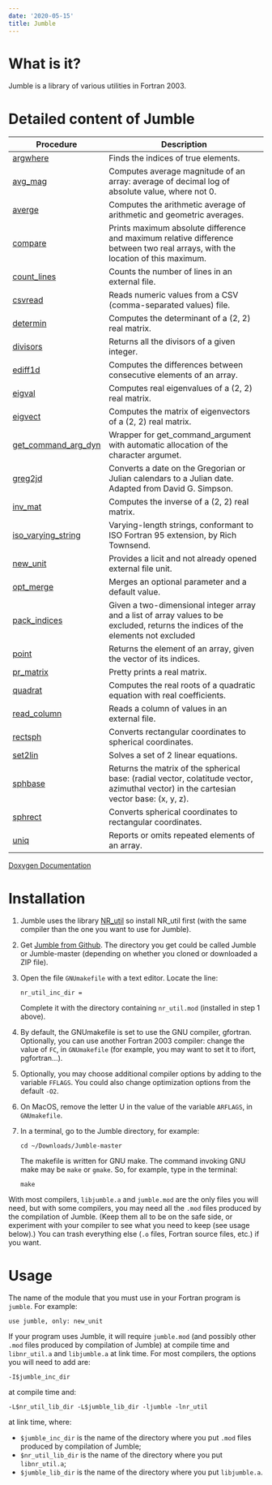 ```yaml
---
date: '2020-05-15'
title: Jumble
---
```


What is it?
===========

Jumble is a library of various utilities in Fortran 2003.

Detailed content of Jumble
==========================

Procedure | Description
--------- | ----------
[argwhere](Doxygen_Jumble/html/argwhere_8f90_source.html) | Finds the indices of true elements.
[avg\_mag](Doxygen_Jumble/html/avg__mag_8f90_source.html) | Computes average magnitude of an array: average of decimal log of absolute value, where not 0.
[averge](Doxygen_Jumble/html/averge_8f90_source.html) | Computes the arithmetic average of arithmetic and geometric averages.
[compare](Doxygen_Jumble/html/compare_8f90_source.html) | Prints maximum absolute difference and maximum relative difference between two real arrays, with the location of this maximum.
[count\_lines](Doxygen_Jumble/html/count__lines_8f90_source.html) | Counts the number of lines in an external file.
[csvread](Doxygen_Jumble/html/csvread_8f90_source.html) | Reads numeric values from a CSV (comma-separated values) file.
[determin](Doxygen_Jumble/html/determin_8f90_source.html) | Computes the determinant of a (2, 2) real matrix.
[divisors](Doxygen_Jumble/html/divisors_8f90_source.html) | Returns all the divisors of a given integer.
[ediff1d](Doxygen_Jumble/html/ediff1d_8f90_source.html) | Computes the differences between consecutive elements of an array.
[eigval](Doxygen_Jumble/html/eigval_8f90_source.html) | Computes real eigenvalues of a (2, 2) real matrix.
[eigvect](Doxygen_Jumble/html/eigvect_8f90_source.html) | Computes the matrix of eigenvectors of a (2, 2) real matrix.
[get\_command\_arg\_dyn](Doxygen_Jumble/html/get__command__arg__dyn_8f90_source.html) | Wrapper for get\_command\_argument with automatic allocation of the character argumet.
[greg2jd](Doxygen_Jumble/html/greg2jd_8f90_source.html) | Converts a date on the Gregorian or Julian calendars to a Julian date. Adapted from David G. Simpson.
[inv\_mat](Doxygen_Jumble/html/inv__mat_8f90_source.html) | Computes the inverse of a (2, 2) real matrix.
[iso\_varying\_string](Doxygen_Jumble/html/iso__varying__string_8f90_source.html) | Varying-length strings, conformant to ISO Fortran 95 extension, by Rich Townsend.
[new\_unit](Doxygen_Jumble/html/new__unit_8f90_source.html) | Provides a licit and not already opened external file unit.
[opt\_merge](Doxygen_Jumble/html/opt__merge_8f90_source.html) | Merges an optional parameter and a default value.
[pack\_indices](Doxygen_Jumble/html/pack__indices_8f90_source.html) | Given a two-dimensional integer array and a list of array values to be excluded, returns the indices of the elements not excluded
[point](Doxygen_Jumble/html/point_8f90_source.html) | Returns the element of an array, given the vector of its indices.
[pr\_matrix](Doxygen_Jumble/html/pr__matrix_8f90_source.html) | Pretty prints a real matrix.
[quadrat](Doxygen_Jumble/html/quadrat_8f90_source.html) | Computes the real roots of a quadratic equation with real coefficients.
[read\_column](Doxygen_Jumble/html/read__column_8f90_source.html) | Reads a column of values in an external file.
[rectsph](Doxygen_Jumble/html/spherical_8f90_source.html) | Converts rectangular coordinates to spherical coordinates.
[set2lin](Doxygen_Jumble/html/set2lin_8f90_source.html) | Solves a set of 2 linear equations.
[sphbase](Doxygen_Jumble/html/spherical_8f90_source.html) | Returns the matrix of the spherical base: (radial vector, colatitude vector, azimuthal vector) in the cartesian vector base: (x, y, z).
[sphrect](Doxygen_Jumble/html/spherical_8f90_source.html) | Converts spherical coordinates to rectangular coordinates.
[uniq](Doxygen_Jumble/html/uniq_8f90_source.html) | Reports or omits repeated elements of an array.

[Doxygen Documentation](Doxygen_Jumble/html/index.html)

Installation
============

1.  Jumble uses the library
    [NR\_util](https://www.lmd.jussieu.fr/~lguez/NR_util_site/index.html)
    so install NR\_util first (with the same compiler than the one you
    want to use for Jumble).
2.  Get [Jumble from Github](https://github.com/lguez/Jumble). The
    directory you get could be called Jumble or Jumble-master (depending
    on whether you cloned or downloaded a ZIP file).
3.  Open the file `GNUmakefile` with a text editor. Locate the line:

        nr_util_inc_dir =


    Complete it with the directory containing `nr_util.mod` (installed
    in step 1 above).

4.  By default, the GNUmakefile is set to use the GNU compiler,
    gfortran. Optionally, you can use another Fortran 2003 compiler:
    change the value of `FC`, in `GNUmakefile` (for example, you may
    want to set it to ifort, pgfortran...).
5.  Optionally, you may choose additional compiler options by adding to
    the variable `FFLAGS`. You could also change optimization options
    from the default `-O2`.
6.  On MacOS, remove the letter U in the value of the variable
    `ARFLAGS`, in `GNUmakefile`.
7.  In a terminal, go to the Jumble directory, for example:

        cd ~/Downloads/Jumble-master

    The makefile is written for GNU make. The command invoking GNU make
    may be `make` or `gmake`. So, for example, type in the terminal:

        make

With most compilers, `libjumble.a` and `jumble.mod` are the only files
you will need, but with some compilers, you may need all the `.mod`
files produced by the compilation of Jumble. (Keep them all to be on the
safe side, or experiment with your compiler to see what you need to keep
(see usage below).) You can trash everything else (`.o` files, Fortran
source files, etc.) if you want.

Usage
=====

The name of the module that you must use in your Fortran program is
`jumble`. For example:

    use jumble, only: new_unit

If your program uses Jumble, it will require `jumble.mod` (and possibly
other `.mod` files produced by compilation of Jumble) at compile time
and `libnr_util.a` and `libjumble.a` at link time. For most compilers,
the options you will need to add are:

    -I$jumble_inc_dir

at compile time and:

    -L$nr_util_lib_dir -L$jumble_lib_dir -ljumble -lnr_util

at link time, where:

-   `$jumble_inc_dir` is the name of the directory where you put `.mod`
    files produced by compilation of Jumble;
-   `$nr_util_lib_dir` is the name of the directory where you put
    `libnr_util.a`;
-   `$jumble_lib_dir` is the name of the directory where you put
    `libjumble.a`.
